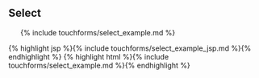 <h2 class="section-subtitle">Select</h2>

<div class="doc-box">
	<ul class="touchList">
		{% include touchforms/select_example.md %}
	</ul>
</div>

<div class="doc-content j-code">
	{% highlight jsp %}{% include touchforms/select_example_jsp.md %}{% endhighlight %}
    {% highlight html %}{% include touchforms/select_example.md %}{% endhighlight %}
</div>
   
